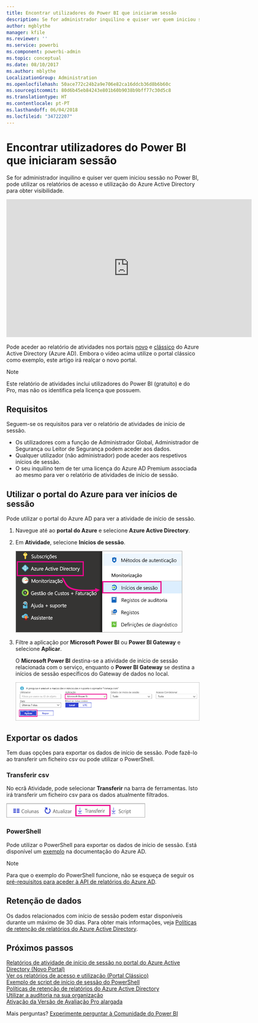 ```yaml
---
title: Encontrar utilizadores do Power BI que iniciaram sessão
description: Se for administrador inquilino e quiser ver quem iniciou sessão no Power BI, pode utilizar os relatórios de acesso e utilização do Azure Active Directory para obter visibilidade.
author: mgblythe
manager: kfile
ms.reviewer: ''
ms.service: powerbi
ms.component: powerbi-admin
ms.topic: conceptual
ms.date: 08/10/2017
ms.author: mblythe
LocalizationGroup: Administration
ms.openlocfilehash: 50ace772c24b2a9e706e82ca16ddcb36d8b6b60c
ms.sourcegitcommit: 80d6b45eb84243e801b60b9038b9bff77c30d5c8
ms.translationtype: HT
ms.contentlocale: pt-PT
ms.lasthandoff: 06/04/2018
ms.locfileid: "34722207"
---
```

# <a name="find-power-bi-users-that-have-signed-in"></a>Encontrar utilizadores do Power BI que iniciaram sessão
Se for administrador inquilino e quiser ver quem iniciou sessão no Power BI, pode utilizar os relatórios de acesso e utilização do Azure Active Directory para obter visibilidade.

<iframe width="640" height="360" src="https://www.youtube.com/embed/1AVgh9w9VM8?showinfo=0" frameborder="0" allowfullscreen></iframe>

Pode aceder ao relatório de atividades nos portais [novo](https://docs.microsoft.com/azure/active-directory/active-directory-reporting-activity-sign-ins) e [clássico](https://docs.microsoft.com/azure/active-directory/active-directory-view-access-usage-reports) do Azure Active Directory (Azure AD). Embora o vídeo acima utilize o portal clássico como exemplo, este artigo irá realçar o novo portal.

> [!NOTE]
> Este relatório de atividades inclui utilizadores do Power BI (gratuito) e do Pro, mas não os identifica pela licença que possuem.
> 
> 

## <a name="requirements"></a>Requisitos
Seguem-se os requisitos para ver o relatório de atividades de início de sessão.

* Os utilizadores com a função de Administrador Global, Administrador de Segurança ou Leitor de Segurança podem aceder aos dados.
* Qualquer utilizador (não administrador) pode aceder aos respetivos inícios de sessão.
* O seu inquilino tem de ter uma licença do Azure AD Premium associada ao mesmo para ver o relatório de atividades de início de sessão.

## <a name="using-the-azure-portal-to-view-sign-ins"></a>Utilizar o portal do Azure para ver inícios de sessão
Pode utilizar o portal do Azure AD para ver a atividade de início de sessão.

1. Navegue até ao **portal do Azure** e selecione **Azure Active Directory**.
2. Em **Atividade**, selecione **Inícios de sessão**.
   
    ![](media/service-admin-access-usage/azure-portal-sign-ins.png)
3. Filtre a aplicação por **Microsoft Power BI** ou **Power BI Gateway** e selecione **Aplicar**.
   
    O **Microsoft Power BI** destina-se a atividade de início de sessão relacionada com o serviço, enquanto o **Power BI Gateway** se destina a inícios de sessão específicos do Gateway de dados no local.
   
    ![](media/service-admin-access-usage/sign-in-filter.png)

## <a name="export-the-data"></a>Exportar os dados
Tem duas opções para exportar os dados de início de sessão. Pode fazê-lo ao transferir um ficheiro csv ou pode utilizar o PowerShell.

### <a name="download-csv"></a>Transferir csv
No ecrã Atividade, pode selecionar **Transferir** na barra de ferramentas. Isto irá transferir um ficheiro csv para os dados atualmente filtrados.

![](media/service-admin-access-usage/download-sign-in-data-csv.png)

### <a name="powershell"></a>PowerShell
Pode utilizar o PowerShell para exportar os dados de início de sessão. Está disponível um [exemplo](https://docs.microsoft.com/azure/active-directory/active-directory-reporting-api-sign-in-activity-samples#powershell-script) na documentação do Azure AD.

> [!NOTE]
> Para que o exemplo do PowerShell funcione, não se esqueça de seguir os [pré-requisitos para aceder à API de relatórios do Azure AD](https://docs.microsoft.com/azure/active-directory/active-directory-reporting-api-prerequisites).
> 
> 

## <a name="data-retention"></a>Retenção de dados
Os dados relacionados com início de sessão podem estar disponíveis durante um máximo de 30 dias. Para obter mais informações, veja [Políticas de retenção de relatórios do Azure Active Directory](https://docs.microsoft.com/azure/active-directory/active-directory-reporting-retention).

## <a name="next-steps"></a>Próximos passos
[Relatórios de atividade de início de sessão no portal do Azure Active Directory (Novo Portal)](https://docs.microsoft.com/azure/active-directory/active-directory-reporting-activity-sign-ins)  
[Ver os relatórios de acesso e utilização (Portal Clássico)](https://docs.microsoft.com/azure/active-directory/active-directory-view-access-usage-reports#view-or-download-a-report)  
[Exemplo de script de início de sessão do PowerShell](https://docs.microsoft.com/azure/active-directory/active-directory-reporting-api-sign-in-activity-samples#powershell-script)  
[Políticas de retenção de relatórios do Azure Active Directory](https://docs.microsoft.com/azure/active-directory/active-directory-reporting-retention)  
[Utilizar a auditoria na sua organização](service-admin-auditing.md)  
[Ativação da Versão de Avaliação Pro alargada](service-extended-pro-trial.md)

Mais perguntas? [Experimente perguntar à Comunidade do Power BI](https://community.powerbi.com/)

